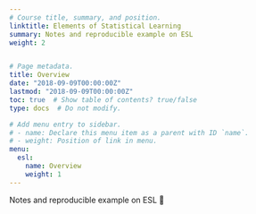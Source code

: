```yaml
---
# Course title, summary, and position.
linktitle: Elements of Statistical Learning
summary: Notes and reproducible example on ESL
weight: 2


# Page metadata.
title: Overview
date: "2018-09-09T00:00:00Z"
lastmod: "2018-09-09T00:00:00Z"
toc: true  # Show table of contents? true/false
type: docs  # Do not modify.

# Add menu entry to sidebar.
# - name: Declare this menu item as a parent with ID `name`.
# - weight: Position of link in menu.
menu:
  esl:
    name: Overview
    weight: 1
---
```


Notes and reproducible example on ESL :rocket:
